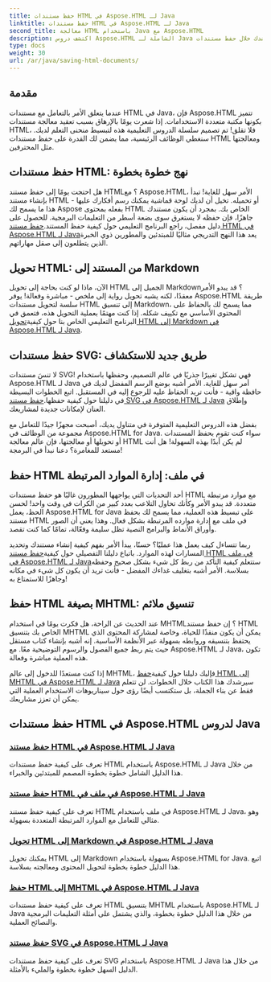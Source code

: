 ```yaml
---
title: حفظ مستندات HTML في Aspose.HTML لـ Java
linktitle: حفظ مستندات HTML في Aspose.HTML لـ Java
second_title: معالجة HTML باستخدام Java مع Aspose.HTML
description: اكتشف دروس Aspose.HTML الشاملة لـ Java والتي ترشدك خلال حفظ مستندات HTML، وتحويلها إلى Markdown، والمزيد.
type: docs
weight: 30
url: /ar/java/saving-html-documents/
---
```

## مقدمة

عندما يتعلق الأمر بالتعامل مع مستندات HTML في Java، فإن Aspose.HTML تتميز بكونها مكتبة متعددة الاستخدامات. إذا شعرت يومًا بالإرهاق بسبب تعقيد معالجة مستندات HTML، فلا تقلق! تم تصميم سلسلة الدروس التعليمية هذه لتبسيط منحنى التعلم لديك. سنغطي الوظائف الرئيسية، مما يضمن لك القدرة على حفظ مستندات HTML ومعالجتها مثل المحترفين. 

## حفظ مستندات HTML: نهج خطوة بخطوة

 هل احتجت يومًا إلى حفظ مستند HTML؟ مع Aspose.HTML، الأمر سهل للغاية! تبدأ بإنشاء مستند HTML أو تحميله. تخيل أن لديك لوحة قماشية يمكنك رسم أفكارك عليها - هذا ما يسمح لك Aspose بفعله بمحتوى HTML الخاص بك. بمجرد أن يكون مستندك جاهزًا، فإن حفظه لا يستغرق سوى بضعة أسطر من التعليمات البرمجية. للحصول على دليل مفصل، راجع البرنامج التعليمي حول كيفية حفظ المستند.[حفظ مستند HTML في Aspose.HTML لـ Java](./save-html-document/)يعد هذا النهج التدريجي مثاليًا للمبتدئين والمطورين ذوي الخبرة الذين يتطلعون إلى صقل مهاراتهم.

## تحويل HTML: من المستند إلى Markdown

 الآن، ماذا لو كنت بحاجة إلى تحويل HTML الجميل إلى Markdown؟ قد يبدو الأمر معقدًا، لكنه يشبه تحويل رواية إلى ملخص - مباشرة وفعالة! يوفر Aspose.HTML طريقة سلسة لتحويل مستندات HTML إلى تنسيق Markdown، مما يسمح لك بالحفاظ على المحتوى الأساسي مع تكييف شكله. إذا كنت مهتمًا بعملية التحويل هذه، فتعمق في البرنامج التعليمي الخاص بنا حول كيفية[تحويل HTML إلى Markdown في Aspose.HTML لـ Java](./convert-html-to-markdown/). 

## حفظ مستندات SVG: طريق جديد للاستكشاف

 لا تنسَ مستندات SVG! فهي تشكل تغييرًا جذريًا في عالم التصميم، وحفظها باستخدام Aspose.HTML لـ Java أمر سهل للغاية. الأمر أشبه بوضع الرسم المفضل لديك في حافظة واقية - فأنت تريد الحفاظ عليه للرجوع إليه في المستقبل. اتبع الخطوات البسيطة في دليلنا حول كيفية حفظها.[حفظ مستند SVG في Aspose.HTML لـ Java](./save-svg-document/) وإطلاق العنان لإمكانات جديدة لمشاريعك.

بفضل هذه الدروس التعليمية المتوفرة في متناول يديك، أصبحت مجهزًا جيدًا للتعامل مع مجموعة من الوظائف في Aspose.HTML for Java. سواء كنت تقوم بحفظ المستندات أو تحويلها أو معالجتها، فإن عالم معالجة HTML لم يكن أبدًا بهذه السهولة! هل أنت مستعد للمغامرة؟ دعنا نبدأ في البرمجة!

## حفظ HTML في ملف: إدارة الموارد المرتبطة

أحد التحديات التي يواجهها المطورون غالبًا هو حفظ مستندات HTML مع موارد مرتبطة متعددة. قد يبدو الأمر وكأنك تحاول التلاعب بعدد كبير من الكرات في وقت واحد! لحسن الحظ، يعمل Aspose.HTML for Java على تبسيط هذه العملية، مما يسمح لك بحفظ مستند HTML في ملف مع إدارة موارده المرتبطة بشكل فعال. وهذا يعني أن الصور وأوراق الأنماط والبرامج النصية تظل سليمة وفعّالة، تمامًا كما كنت تقصد. 

ربما تتساءل كيف يعمل هذا عمليًا؟ حسنًا، يبدأ الأمر بفهم كيفية إنشاء مستندك وتحديد المسارات لهذه الموارد. باتباع دليلنا التفصيلي حول كيفية[حفظ مستند HTML في ملف في Aspose.HTML لـ Java](./save-html-to-file/)ستتعلم كيفية التأكد من ربط كل شيء بشكل صحيح وحفظه بسلاسة. الأمر أشبه بتغليف غداءك المفضل - فأنت تريد أن يكون كل شيء في مكانه وجاهزًا للاستمتاع به!

## حفظ HTML بصيغة MHTML: تنسيق ملائم

عند الحديث عن الراحة، هل فكرت يومًا في استخدام MHTML؟ إن حفظ مستند HTML الخاص بك بتنسيق MHTML يمكن أن يكون منقذًا للحياة، وخاصة لمشاركة المحتوى الذي يحتفظ بتنسيقه وروابطه بسهولة عبر الأنظمة الأساسية. إنه أشبه بإنشاء كتاب مستقل حيث يتم ربط جميع الفصول والرسوم التوضيحية معًا. مع Aspose.HTML لـ Java، تكون هذه العملية مباشرة وفعالة.

 إذا كنت مستعدًا للدخول إلى عالم MHTML، فإليك دليلنا حول كيفية[حفظ HTML إلى MHTML في Aspose.HTML لـ Java](./save-html-to-mhtml/) سيرشدك هذا الكتاب خلال الخطوات. لن تتعلم فقط عن بناء الجملة، بل ستكتسب أيضًا رؤى حول سيناريوهات الاستخدام العملية التي يمكن أن تعزز مشاريعك. 

## حفظ مستندات HTML في Aspose.HTML لدروس Java
### [حفظ مستند HTML في Aspose.HTML لـ Java](./save-html-document/)
تعرف على كيفية حفظ مستندات HTML باستخدام Aspose.HTML لـ Java من خلال هذا الدليل الشامل خطوة بخطوة المصمم للمبتدئين والخبراء.
### [حفظ مستند HTML في ملف في Aspose.HTML لـ Java](./save-html-to-file/)
تعرف على كيفية حفظ مستند HTML في ملف باستخدام Aspose.HTML لـ Java، وهو مثالي للتعامل مع الموارد المرتبطة المتعددة بسهولة.
### [تحويل HTML إلى Markdown في Aspose.HTML لـ Java](./convert-html-to-markdown/)
يمكنك تحويل HTML إلى Markdown بسهولة باستخدام Aspose.HTML for Java. اتبع هذا الدليل خطوة بخطوة لتحويل المحتوى ومعالجته بسلاسة.
### [حفظ HTML إلى MHTML في Aspose.HTML لـ Java](./save-html-to-mhtml/)
تعرف على كيفية حفظ مستندات HTML بتنسيق MHTML باستخدام Aspose.HTML لـ Java من خلال هذا الدليل خطوة بخطوة، والذي يشتمل على أمثلة التعليمات البرمجية والنصائح العملية.
### [حفظ مستند SVG في Aspose.HTML لـ Java](./save-svg-document/)
تعرف على كيفية حفظ مستندات SVG باستخدام Aspose.HTML لـ Java من خلال هذا الدليل السهل خطوة بخطوة والمليء بالأمثلة.